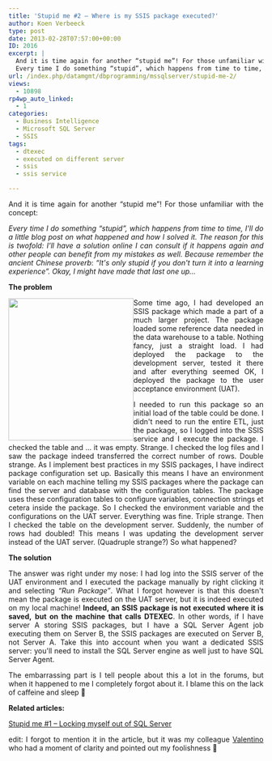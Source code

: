 ```yaml
---
title: 'Stupid me #2 – Where is my SSIS package executed?'
author: Koen Verbeeck
type: post
date: 2013-02-28T07:57:00+00:00
ID: 2016
excerpt: |
  And it is time again for another “stupid me”! For those unfamiliar with the concept:
  Every time I do something “stupid”, which happens from time to time, I'll do a little blog post on what happened and how I solved it. The reason for this is twofold: I&hellip;
url: /index.php/datamgmt/dbprogramming/mssqlserver/stupid-me-2/
views:
  - 10898
rp4wp_auto_linked:
  - 1
categories:
  - Business Intelligence
  - Microsoft SQL Server
  - SSIS
tags:
  - dtexec
  - executed on different server
  - ssis
  - ssis service

---
```

<p style="text-align: justify;">
  And it is time again for another “stupid me”! For those unfamiliar with the concept:
</p>

<p style="text-align: justify;">
  <em>Every time I do something “stupid”, which happens from time to time, I'll do a little blog post on what happened and how I solved it. The reason for this is twofold: I'll have a solution online I can consult if it happens again and other people can benefit from my mistakes as well. Because remember the ancient Chinese proverb</em>: <em>“It's only stupid if you don't turn it into a learning experience”</em><em>. Okay, I might have made that last one up...</em>
</p>

<p style="text-align: justify;">
  <strong>The problem</strong>
</p>

<p style="text-align: justify;">
  <a href="/media/users/koenverbeeck/StupidMe2/SSISservice.PNG?mtime=1362038450"><img style="float: left;" src="/wp-content/uploads/users/koenverbeeck/StupidMe2/SSISservice.PNG?mtime=1362038450" alt="" width="247" height="281" /></a>
</p>

<p style="text-align: justify;">
  Some time ago, I had developed an SSIS package which made a part of a much larger project. The package loaded some reference data needed in the data warehouse to a table. Nothing fancy, just a straight load. I had deployed the package to the development server, tested it there and after everything seemed OK, I deployed the package to the user acceptance environment (UAT).
</p>

<p style="text-align: justify;">
  <span style="text-align: justify;">I needed to run this package so an initial load of the table could be done. I didn't need to run the entire ETL, just the package, so I logged into the SSIS service and I execute the package. I checked the table and ... it was empty. Strange. I checked the log files and I saw the package indeed transferred the correct number of rows. Double strange. As I implement best practices in my SSIS packages, I have indirect package configuration set up. Basically this means I have an environment variable on each machine telling my SSIS packages where the package can find the server and database with the configuration tables. The package uses these configuration tables to configure variables, connection strings et cetera inside the package. So I checked the environment variable and the configurations on the UAT server. Everything was fine. Triple strange. Then I checked the table on the development server. Suddenly, the number of rows had doubled! This means I was updating the development server instead of the UAT server. (Quadruple strange?) So what happened?</span>
</p>

<p style="text-align: justify;">
  <strong>The solution</strong>
</p>

<p style="text-align: justify;">
  The answer was right under my nose: I had log into the SSIS server of the UAT environment and I executed the package manually by right clicking it and selecting <em>“Run Package”</em>. What I forgot however is that this doesn't mean the package is executed on the UAT server, but it is indeed executed on my local machine! <strong>Indeed, an SSIS package is not executed where it is saved,</strong> <strong>but on the machine that calls DTEXEC</strong>. In other words, if I have server A storing SSIS packages, but I have a SQL Server Agent job executing them on Server B, the SSIS packages are executed on Server B, not Server A. Take this into account when you want a dedicated SSIS server: you'll need to install the SQL Server engine as well just to have SQL Server Agent.
</p>

<p style="text-align: justify;">
  The embarrassing part is I tell people about this a lot in the forums, but when it happened to me I completely forgot about it. I blame this on the lack of caffeine and sleep 🙂
</p>

<p style="text-align: justify;">
  <strong>Related articles:</strong>
</p>

<p style="text-align: justify;">
  <a href="/index.php/DataMgmt/DBProgramming/MSSQLServer/stupid-me-1-locking-myself">Stupid me #1 – Locking myself out of SQL Server</a>
</p>

<p style="text-align: justify;">
  edit: I forgot to mention it in the article, but it was my colleague <a href="http://blog.hoegaerden.be/">Valentino</a> who had a moment of clarity and pointed out my foolishness 🙂
</p>
